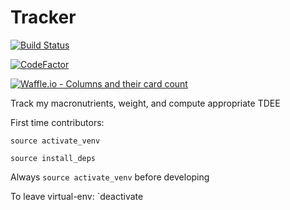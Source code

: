 # Tracker

[![Build Status](https://travis-ci.com/ManuelMeraz/Tracker.svg?branch=master)](https://travis-ci.com/ManuelMeraz/Tracker)

[![CodeFactor](https://www.codefactor.io/repository/github/manuelmeraz/tracker/badge/master)](https://www.codefactor.io/repository/github/manuelmeraz/tracker/overview/master)

[![Waffle.io - Columns and their card count](https://badge.waffle.io/ManuelMeraz/Tracker.svg?columns=all)](https://waffle.io/ManuelMeraz/Tracker) 

Track my macronutrients, weight, and compute appropriate TDEE

First time contributors:

`source activate_venv`

`source install_deps`

Always `source activate_venv` before developing


To leave virtual-env:
 `deactivate
